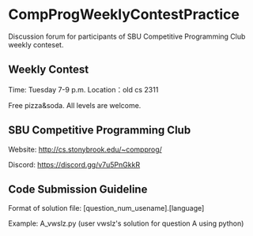 # CompProgWeeklyContestPractice

Discussion forum for participants of SBU Competitive Programming Club weekly conteset.

## Weekly Contest
Time: Tuesday 7-9 p.m.
Location：old cs 2311
Free pizza&soda. All levels are welcome.

## SBU Competitive Programming Club
Website: http://cs.stonybrook.edu/~compprog/
Discord: https://discord.gg/v7u5PnGkkR

## Code Submission Guideline
Format of solution file:
[question_num_usename].[language]

Example: A_vwslz.py (user vwslz's solution for question A using python)
